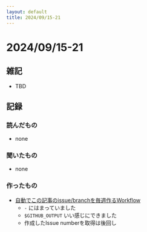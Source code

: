 ```yaml
---
layout: default
title: 2024/09/15-21
---
```


# 2024/09/15-21

## 雑記

* TBD

## 記録

### 読んだもの

* none

### 聞いたもの

* none

### 作ったもの

* [自動でこの記事のissue/branchを毎週作るWorkflow](https://github.com/naokiur/sandbox/pull/23)
  * `-` にはまっていました
  * `$GITHUB_OUTPUT` いい感じにできました
  * 作成したIssue numberを取得は後回し